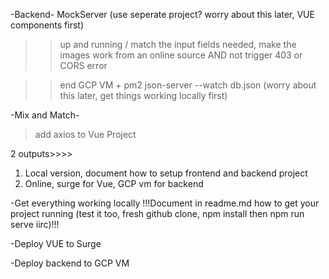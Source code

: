
-Backend-
MockServer (use seperate project? worry about this later, VUE components first)

>>up and running /
>>match the input fields needed, make the images work from an online source AND not trigger 403 or CORS error




>>end
GCP VM + pm2 json-server --watch db.json (worry about this later, get things working locally first)


-Mix and Match-
>add axios to Vue Project


2 outputs>>>>

1) Local version, document how to setup frontend and backend project
2) Online, surge for Vue, GCP vm for backend


-Get everything working locally
!!!Document in readme.md how to get your project running (test it too, fresh github clone, npm install then npm run serve iirc)!!!

-Deploy VUE to Surge

-Deploy backend to GCP VM
